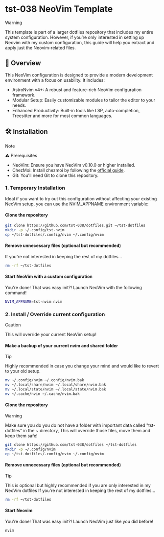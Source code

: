 # tst-038 NeoVim Template

> [!WARNING]
> This template is part of a larger dotfiles repository that includes my entire system configuration. However, if you’re only
> interested in setting up Neovim with my custom configuration, this guide will help you extract and apply just the
> Neovim-related files.

## 🌟 Overview

This NeoVim configuration is designed to provide a modern development environment with a focus on usability. It includes:

- AstroNvim v4+: A robust and feature-rich NeoVim configuration framework.
- Modular Setup: Easily customizable modules to tailor the editor to your needs.
- Enhanced Productivity: Built-in tools like LSP, auto-completion, Treesitter and more for most common languages.

## 🛠️ Installation

> [!NOTE]
> ⚠️ Prerequisites
>
> - NeoVim: Ensure you have NeoVim v0.10.0 or higher installed.
> - ChezMoi: Install chezmoi by following the [official guide](https://www.chezmoi.io/install/).
> - Git: You'll need Git to clone this repository.

### 1. Temporary Installation

Ideal if you want to try out this configuration without affecting your existing NeoVim setup, you can use the NVIM_APPNAME environment variable:

#### Clone the repository

```bash
git clone https://github.com/tst-038/dotfiles.git ~/tst-dotfiles
mkdir -p ~/.config/tst-nvim
cp ~/tst-dotfiles/.config/nvim ~/.config/nvim
```

#### Remove unnecessary files (optional but recommended)

If you're not interested in keeping the rest of my dotfiles...

```bash
rm -rf ~/tst-dotfiles
```

#### Start NeoVim with a custom configuration

You're done! That was easy init?! Launch NeoVim with the following command!

```bash
NVIM_APPNAME=tst-nvim nvim
```

### 2. Install / Override current configuration

> [!CAUTION]
> This will override your current NeoVim setup!

#### Make a backup of your current nvim and shared folder

> [!TIP]
> Highly recommended in case you change your mind and would like to revert to your old setup.

```bash
mv ~/.config/nvim ~/.config/nvim.bak
mv ~/.local/share/nvim ~/.local/share/nvim.bak
mv ~/.local/state/nvim ~/.local/state/nvim.bak
mv ~/.cache/nvim ~/.cache/nvim.bak
```

#### Clone the repository

> [!WARNING]
> Make sure you do you do not have a folder with important data called "tst-dotfiles" in the ~ directory,
> This will override those files, move them and keep them safe!

```bash
git clone https://github.com/tst-038/dotfiles ~/tst-dotfiles
mkdir -p ~/.config/nvim
cp ~/tst-dotfiles/.config/nvim ~/.config/nvim
```

#### Remove unnecessary files (optional but recommended)

> [!TIP]
> This is optional but highly recommended if you are only interested in my NeoVim dotfiles
> If you're not interested in keeping the rest of my dotfiles...

```bash
rm -rf ~/tst-dotfiles
```

#### Start Neovim

You're done! That was easy init?! Launch NeoVim just like you did before!

```bash
nvim
```
